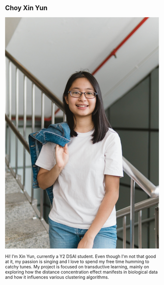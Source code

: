 ## Choy Xin Yun

![xinyun_image](/images/xinyun.jpg)

Hi! I’m Xin Yun, currently a Y2 DSAI student. Even though I'm not that good at it, my passion is singing and I love to spend my free time humming to catchy tunes. My project is focused on transductive learning, mainly on exploring how the distance concentration effect manifests in biological data and how it influences various clustering algorithms.

 


